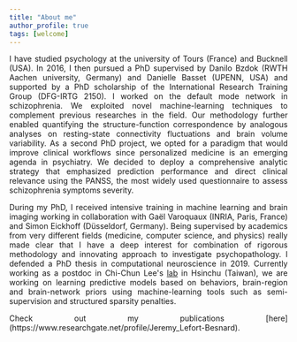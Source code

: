 ```yaml
---
title: "About me"
author_profile: true
tags: [welcome]
---
```


<p align="justify">
I have studied psychology at the university of Tours (France) and Bucknell (USA). In 2016, I then pursued a PhD supervised by Danilo Bzdok (RWTH Aachen university, Germany) and Danielle Basset (UPENN, USA) and supported by a PhD scholarship of the International Research Training Group (DFG-IRTG 2150). I worked on the default mode network in schizophrenia. We exploited novel machine-learning techniques to complement previous researches in the field. Our methodology further enabled quantifying the structure-function correspondence by analogous analyses on resting-state connectivity fluctuations and brain volume variability. As a second PhD project, we opted for a paradigm that would improve clinical workflows since personalized medicine is an emerging agenda in psychiatry. We decided to deploy a comprehensive analytic strategy that emphasized prediction performance and direct clinical relevance using the PANSS, the most widely used questionnaire to assess schizophrenia symptoms severity.</p>

<p align="justify">
During my PhD, I received intensive training in machine learning and brain imaging working in collaboration with Gaël Varoquaux (INRIA, Paris, France) and Simon Eickhoff (Düsseldorf, Germany). Being supervised by academics from very different fields (medicine, computer science, and physics) really made clear that I have a deep interest for combination of rigorous methodology and innovating approach to investigate psychopathology. I defended a PhD thesis in computational neuroscience in 2019. Currently working as a postdoc in Chi-Chun Lee's <a href="https://biic.ee.nthu.edu.tw/intro.php">lab</a> in Hsinchu (Taiwan), we are working on learning predictive models based on behaviors, brain-region and brain-network priors using machine-learning tools such as semi-supervision and structured sparsity penalties.</p>

<p align="justify">
Check out my publications [here](https://www.researchgate.net/profile/Jeremy_Lefort-Besnard).</p>




